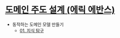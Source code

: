 # [도메인 주도 설계 (에릭 에반스)](https://search.shopping.naver.com/book/catalog/32464065589?cat_id=50010766&frm=PBOKPRO&query=%EB%8F%84%EB%A9%94%EC%9D%B8+%EC%A3%BC%EB%8F%84+%EC%84%A4%EA%B3%84&NaPm=ct%3Dlagwtr28%7Cci%3D2c9cfa1135c469ca7833222703a7e4eebde6ac22%7Ctr%3Dboknx%7Csn%3D95694%7Chk%3D8ea05e8462417fcfd4da67067dc7ef91d3e850ad)
* 동작하는 도메인 모델 만들기
   * [01. 지식 탐구](./동작하는%20도메인%20모델%20만들기/01.%20지식%20탐구.md)
